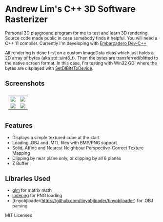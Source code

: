 # Andrew Lim's C++ 3D Software Rasterizer

Personal 3D playground program for me to test and learn 3D rendering. Source code made public in case somebody finds it helpful.
You will need a C++ 11 compiler. Currently I'm developing with [Embarcadero Dev-C++](https://github.com/Embarcadero/Dev-Cpp)

All rendering is done first on a custom ImageData class which just holds a 2D array of bytes (aka std::uint8_t).
Then the bytes are transferred/blitted to the native screen format. In this case, I'm testing with Win32 GDI where the bytes are
displayed with [SetDIBitsToDevice](https://learn.microsoft.com/en-us/windows/win32/api/wingdi/nf-wingdi-setdibitstodevice).

## Screenshots
<table style="padding:10px">
  <tr>
    <td width="50%"><img src="res/screenshot01.png"/></td>
    <td width="50%"><img src="res/screenshot02.png"/></td>
  </tr>
  <tr>
    <td width="50%"><img src="res/screenshot03.png"/></td>
    <td width="50%"><img src="res/screenshot04.png"/></td>
  </tr>
</table>

## Features

- Displays a simple textured cube at the start
- Loading .OBJ and .MTL files with BMP/PNG support
- Solid, Affine and Nearest Neighbour Perspective-Correct Texture Mapping
- Clipping by near plane only, or clipping by all 6 planes
- Z Buffer

## Libraries Used

- [glm](https://github.com/g-truc/glm) for matrix math
- [lodepng](https://github.com/lvandeve/lodepng) for PNG loading
- [tinyobjloader(https://github.com/tinyobjloader/tinyobjloader) for .OBJ parsing

MIT Licensed
